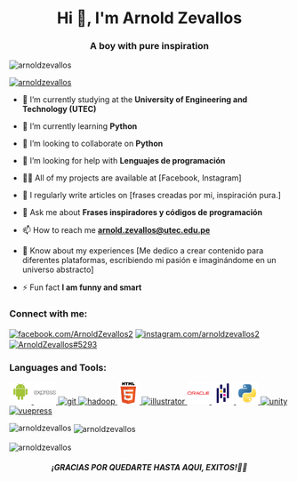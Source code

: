 <h1 align="center">Hi 👋, I'm Arnold Zevallos</h1>
<h3 align="center">A boy with pure inspiration</h3>

<p align="left"> <img src="https://komarev.com/ghpvc/?username=arnoldzevallos&label=Profile%20views&color=0e75b6&style=flat" alt="arnoldzevallos" /> </p>

<p align="left"> <a href="https://github.com/ryo-ma/github-profile-trophy"><img src="https://github-profile-trophy.vercel.app/?username=arnoldzevallos" alt="arnoldzevallos" /></a> </p>

- 🔭 I’m currently studying at the **University of Engineering and Technology (UTEC)**

- 🌱 I’m currently learning **Python**

- 👯 I’m looking to collaborate on **Python**

- 🤝 I’m looking for help with **Lenguajes de programación**

- 👨‍💻 All of my projects are available at [Facebook, Instagram]

- 📝 I regularly write articles on [frases creadas por mi, inspiración pura.]
- 💬 Ask me about **Frases inspiradores y códigos de programación**

- 📫 How to reach me **arnold.zevallos@utec.edu.pe**
      
- 📄 Know about my experiences [Me dedico a crear contenido para diferentes plataformas, escribiendo mi pasión e imaginándome en un universo abstracto]     

- ⚡ Fun fact **I am funny and smart**

<h3 align="left">Connect with me:</h3>
<p align="left">
<a href="https://www.facebook.com/ArnoldZevallos2" target="blank"><img align="center" src="https://raw.githubusercontent.com/rahuldkjain/github-profile-readme-generator/master/src/images/icons/Social/facebook.svg" alt="facebook.com/ArnoldZevallos2" height="30" width="40" /></a>
<a href="https://instagram.com/instagram.com/arnoldzevallos2" target="blank"><img align="center" src="https://raw.githubusercontent.com/rahuldkjain/github-profile-readme-generator/master/src/images/icons/Social/instagram.svg" alt="instagram.com/arnoldzevallos2" height="30" width="40" /></a>
<a href="https://discord.gg/ArnoldZevallos#5293" target="blank"><img align="center" src="https://raw.githubusercontent.com/rahuldkjain/github-profile-readme-generator/master/src/images/icons/Social/discord.svg" alt="ArnoldZevallos#5293" height="30" width="40" /></a>
</p>

<h3 align="left">Languages and Tools:</h3>
<p align="left"> <a href="https://developer.android.com" target="_blank" rel="noreferrer"> <img src="https://raw.githubusercontent.com/devicons/devicon/master/icons/android/android-original-wordmark.svg" alt="android" width="40" height="40"/> </a> <a href="https://expressjs.com" target="_blank" rel="noreferrer"> <img src="https://raw.githubusercontent.com/devicons/devicon/master/icons/express/express-original-wordmark.svg" alt="express" width="40" height="40"/> </a> <a href="https://git-scm.com/" target="_blank" rel="noreferrer"> <img src="https://www.vectorlogo.zone/logos/git-scm/git-scm-icon.svg" alt="git" width="40" height="40"/> </a> <a href="https://hadoop.apache.org/" target="_blank" rel="noreferrer"> <img src="https://www.vectorlogo.zone/logos/apache_hadoop/apache_hadoop-icon.svg" alt="hadoop" width="40" height="40"/> </a> <a href="https://www.w3.org/html/" target="_blank" rel="noreferrer"> <img src="https://raw.githubusercontent.com/devicons/devicon/master/icons/html5/html5-original-wordmark.svg" alt="html5" width="40" height="40"/> </a> <a href="https://www.adobe.com/in/products/illustrator.html" target="_blank" rel="noreferrer"> <img src="https://www.vectorlogo.zone/logos/adobe_illustrator/adobe_illustrator-icon.svg" alt="illustrator" width="40" height="40"/> </a> <a href="https://www.oracle.com/" target="_blank" rel="noreferrer"> <img src="https://raw.githubusercontent.com/devicons/devicon/master/icons/oracle/oracle-original.svg" alt="oracle" width="40" height="40"/> </a> <a href="https://pandas.pydata.org/" target="_blank" rel="noreferrer"> <img src="https://raw.githubusercontent.com/devicons/devicon/2ae2a900d2f041da66e950e4d48052658d850630/icons/pandas/pandas-original.svg" alt="pandas" width="40" height="40"/> </a> <a href="https://www.python.org" target="_blank" rel="noreferrer"> <img src="https://raw.githubusercontent.com/devicons/devicon/master/icons/python/python-original.svg" alt="python" width="40" height="40"/> </a> <a href="https://unity.com/" target="_blank" rel="noreferrer"> <img src="https://www.vectorlogo.zone/logos/unity3d/unity3d-icon.svg" alt="unity" width="40" height="40"/> </a> <a href="https://vuepress.vuejs.org/" target="_blank" rel="noreferrer"> <img src="https://raw.githubusercontent.com/AliasIO/wappalyzer/master/src/drivers/webextension/images/icons/VuePress.svg" alt="vuepress" width="40" height="40"/> </a> </p>

<p><img align="left" src="https://github-readme-stats.vercel.app/api/top-langs?username=arnoldzevallos&show_icons=true&locale=en&layout=compact" alt="arnoldzevallos" /></p>

<p>&nbsp;<img align="center" src="https://github-readme-stats.vercel.app/api?username=arnoldzevallos&show_icons=true&locale=en" alt="arnoldzevallos" /></p>

<p><img align="center" src="https://github-readme-streak-stats.herokuapp.com/?user=arnoldzevallos&" alt="arnoldzevallos" /></p>
                                           
<h5 align="center">¡GRACIAS POR QUEDARTE HASTA AQUI, EXITOS!💯🤟</h5>
